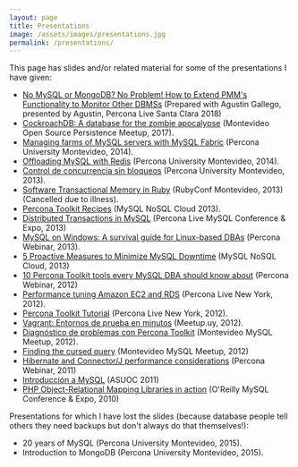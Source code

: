 ```yaml
---
layout: page
title: Presentations
image: /assets/images/presentations.jpg
permalink: /presentations/
---
```


This page has slides and/or related material for some of the presentations I have given: 

* [No MySQL or MongoDB? No Problem! How to Extend PMM's Functionality to Monitor Other DBMSs](https://www.percona.com/live/18/sites/default/files/slides/No%20MySQL%20or%20MongoDB_%20No%20Problem!%20How%20to%20Extend%20PMM_s%20Functionality%20to%20Monitor%20Other%20DBMSs.pdf) (Prepared with Agustin Gallego, presented by Agustin, Percona Live Santa Clara 2018)
* [CockroachDB: A database for the zombie apocalypse](/assets/presentations/cockroachdb_2017.pdf) (Montevideo Open Source Persistence Meetup, 2017).
* [Managing farms of MySQL servers with MySQL Fabric](https://drive.google.com/file/d/0B9aWp1H-a-XKWEhnV25WRll5UkU/view?usp=sharing) (Percona University Montevideo, 2014).
* [Offloading MySQL with Redis](https://drive.google.com/file/d/0B9aWp1H-a-XKMXNEMXhQbF9iVWM/view?usp=sharing) (Percona University Montevideo, 2014).
* [Control de concurrencia sin bloqueos](https://drive.google.com/file/d/0B9aWp1H-a-XKX282MUZMUzhwZEU/view?usp=sharing) (Percona University Montevideo, 2013).
* [Software Transactional Memory in Ruby](/assets/presentations/clojure_stm_in_ruby.pdf) (RubyConf Montevideo, 2013) (Cancelled due to illness).
* [Percona Toolkit Recipes](https://github.com/fipar/mysqlnosqlcloud2013_presentations/raw/master/ptrecipes.pdf) (MySQL NoSQL Cloud 2013).
* [Distributed Transactions in MySQL](https://drive.google.com/file/d/0B9aWp1H-a-XKN25qYlRtRXN6Qlk/view?usp=sharing) (Percona Live MySQL Conference & Expo, 2013)
* [MySQL on Windows: A survival guide for Linux-based DBAs](https://drive.google.com/file/d/0B9aWp1H-a-XKZXJwUTY0T1RHMjA/view?usp=sharing) (Percona Webinar, 2013).
* [5 Proactive Measures to Minimize MySQL Downtime](https://github.com/fipar/mysqlnosqlcloud2013_presentations/raw/master/top5measures.pdf) (MySQL NoSQL Cloud, 2013)
* [10 Percona Toolkit tools every MySQL DBA should know about](https://drive.google.com/file/d/0B9aWp1H-a-XKbDRFY1FzYTZYT2M/view?usp=sharing) (Percona Webinar, 2012)
* [Performance tuning Amazon EC2 and RDS](https://github.com/fipar/ec2_rds_tuning) (Percona Live New York, 2012).
* [Percona Toolkit Tutorial](https://github.com/fipar/percona_toolkit_tutorial) (Percona Live New York, 2012).
* [Vagrant: Entornos de prueba en minutos](https://github.com/fipar/presentacion_vagrant) (Meetup.uy, 2012).
* [Diagn&oacute;stico de problemas con Percona Toolkit](https://drive.google.com/file/d/0B9aWp1H-a-XKVnhQNTFwaVZuS0E/view?usp=sharing) (Montevideo MySQL Meetup, 2012).
* [Finding the cursed query](https://drive.google.com/open?id=0B9aWp1H-a-XKT1JFZTVhR0dsNlk) (Montevideo MySQL Meetup, 2012)
* [Hibernate and Connector/J performance considerations](https://www.percona.com/files/presentations/WEBINAR2011-07-Hibernate-Connector-J-performance-considerations.pdf) (Percona Webinar, 2011)
* [Introducci&oacute;n a MySQL](https://drive.google.com/file/d/0B9aWp1H-a-XKN0FWdnM5WG5ydzA/view?usp=sharing) (ASUOC 2011)
* [PHP Object-Relational Mapping Libraries in action](https://www.percona.com/files/presentations/UC2010-PHP-Object-Relational-Mapping-Libraries-In-Action.pdf) (O'Reilly MySQL Conference & Expo, 2010)

Presentations for which I have lost the slides (because database people tell others they need backups but don't always do that themselves!):

* 20 years of MySQL (Percona University Montevideo, 2015).
* Introduction to MongoDB (Percona University Montevideo, 2015).

